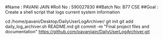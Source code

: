 #Name : PAVANI JAIN
#Roll No : 590027830
##Batch No: B77 CSE
##Goal : Create a shell script that logs current system information

cd /home/pavani/Desktop/DailyUserLogArchiver/
git init
git add daily_log_archiver.sh README.md
git commit -m "Final project files and documentation"
https://github.com/pavanijain/DailyUserLogArchiver.git


